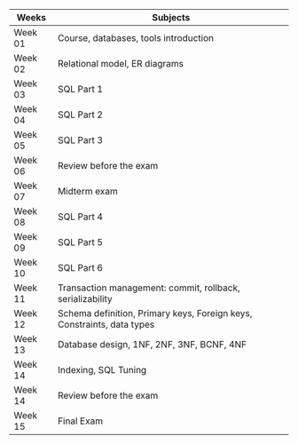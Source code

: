 |  Weeks |  Subjects   |
|----------|--------------------------------------------------------------------------|
| Week 01 |  Course, databases, tools introduction |
| Week 02 |  Relational model, ER diagrams |
| Week 03 |  SQL Part 1 |
| Week 04 |  SQL Part 2 |
| Week 05 |  SQL Part 3 |
| Week 06 |  Review before the exam |
| Week 07 |  Midterm exam  |
| Week 08 |  SQL Part 4 |
| Week 09 |  SQL Part 5 |
| Week 10 |  SQL Part 6 |
| Week 11 |  Transaction management: commit, rollback, serializability |
| Week 12 |  Schema definition, Primary keys, Foreign keys, Constraints, data types |
| Week 13 |  Database design, 1NF, 2NF, 3NF, BCNF, 4NF |
| Week 14 |  Indexing, SQL Tuning 	|
| Week 14 |  Review before the exam |
| Week 15 |  Final Exam  |

